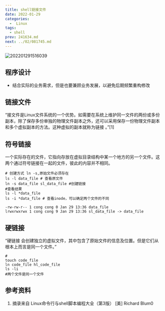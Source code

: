 ```yaml
---
title: shell链接文件
date: 2022-01-29
categories:
  -  Linux
tags:
  - shell
prev: 241634.md
next: ../02/081745.md
---
```


![202201291516039](https://cdn.jsdelivr.net/gh/qbmzc/images/2022/202201291516039.png)

<!-- more -->

## 程序设计

- 结合实际的业务需求，但是也要兼顾业务发展，以避免后期频繁重构修改

## 链接文件

“接文件是Linux文件系统的一个优势。如需要在系统上维护同一文件的两份或多份副本，除了保存多份单独的物理文件副本之外，还可以采用保存一份物理文件副本和多个虚拟副本的方法。这种虚拟的副本就称为链接 。”[1]

## 符号链接

一个实际存在的文件，它指向存放在虚拟目录结构中某一个地方的另一个文件。这两个通过符号链接在一起的文件，彼此的内容并不相同。

```shell
# 创建方式 ln -s,原始文件必须存在
ls -l data_file # 查看原文件
ln -s data_file sl_data_file #创建链接
#查看结果
ls -l *data_file
ls -i *data_file # 查看inode，可以确定两个文件的不同

-rw-rw-r-- 1 cong cong 0 Jan 29 13:36 data_file
lrwxrwxrwx 1 cong cong 9 Jan 29 13:36 sl_data_file -> data_file
```

## 硬链接

“硬链接 会创建独立的虚拟文件，其中包含了原始文件的信息及位置。但是它们从根本上而言是同一个文件。”

```shell
# 
touch code_file
ln code_file hl_code_file
ls -li 
#两个文件是同一个文件
```

## 参考资料

1. 摘录来自
Linux命令行与shell脚本编程大全（第3版）
[美] Richard Blum0